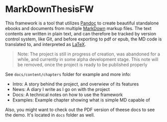 # MarkDownThesisFW
This framework is a tool that utilizes [Pandoc](https://pandoc.org) to create beautiful standalone ebooks and documents from multiple [MarkDown](https://daringfireball.net/projects/markdown/) markup files. The text contents are written in plain text, and can therefore be tracked by version control system, like Git, and before exporting to pdf or epub, the MD code is translated to, and interpreted as [LaTeX](https://www.latex-project.org).

> Note: The project is still in progress of creation, was abandoned for a while, and currently in some alpha development stage. This note will be removed, once the project is ready to be published properly

See `docs/content/chapters` folder for example and more info:

* Intro: A story behind the project, and overwiew of its features
* News: A diary I write as I go on with the project
* Docs: A technical notes on how to use the framework
* Examples: Example chapter showing what is simple MD capable of

Also, you might want to check out the PDF version of theese docs to see the demo. It's located in `docs` folder as well.
